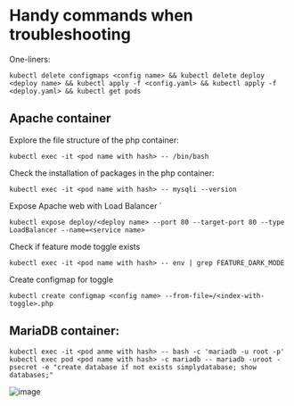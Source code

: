# Handy commands when troubleshooting

One-liners: 

`kubectl delete configmaps <config name> && kubectl delete deploy <deploy name> && kubectl apply -f <config.yaml> && kubectl apply -f <deploy.yaml> && kubectl get pods`

## Apache container

Explore the file structure of the php container: 

`kubectl exec -it <pod name with hash> -- /bin/bash`

Check the installation of packages in the php container:

`kubectl exec -it <pod name with hash> -- mysqli --version`

Expose Apache web with Load Balancer `

`kubectl expose deploy/<deploy name> --port 80 --target-port 80 --type LoadBalancer --name=<service name>`

Check if feature mode toggle exists

`kubectl exec -it <pod name with hash> -- env | grep FEATURE_DARK_MODE`

Create configmap for toggle

`kubectl create configmap <config name> --from-file=/<index-with-toggle>.php`


##  MariaDB container: 
```
kubectl exec -it <pod anme with hash> -- bash -c 'mariadb -u root -p' 
kubectl exec pod <pod name with hash> -c mariadb -- mariadb -uroot -psecret -e "create database if not exists simplydatabase; show databases;"
```
![image](https://github.com/ZCHAnalytics/kubernetes-challenge/assets/146954022/bc926615-6536-440b-ab88-7d6d559d0ab6)
